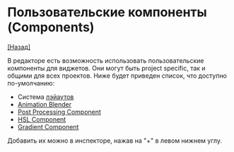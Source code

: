 # Пользовательские компоненты (Components)

[[Назад]](@StartPage)

В редакторе есть возможность использовать пользовательские компоненты для виджетов. Они могут быть project specific, так и общими для всех проектов. Ниже будет приведен список, что доступно по-умолчанию:

* Система [лэйаутов](@Components.Layouts)
* [Animation Blender](@Components.AnimationBlender)
* [Post Processing Component](@Components.Shaders)
* [HSL Component](@Components.HSL)
* [Gradient Component](@Components.Gradient)

Добавить их можно в инспекторе, нажав на "+" в левом нижнем углу.